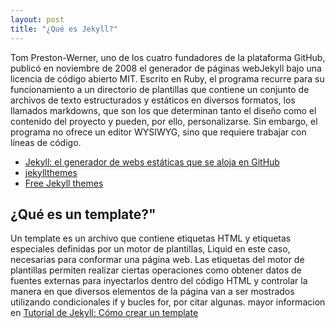 ```yaml
---
layout: post
title: "¿Qué es Jekyll?"
---
```


Tom Preston-Werner, uno de los cuatro fundadores de la plataforma GitHub, publicó en noviembre de 2008 el generador de páginas webJekyll bajo una licencia de código abierto MIT. Escrito en Ruby, el programa recurre para su funcionamiento a un directorio de plantillas que contiene un conjunto de archivos de texto estructurados y estáticos en diversos formatos, los llamados markdowns, que son los que determinan tanto el diseño como el contenido del proyecto y pueden, por ello, personalizarse. Sin embargo, el programa no ofrece un editor WYSIWYG, sino que requiere trabajar con líneas de código.
* [Jekyll: el generador de webs estáticas que se aloja en GitHub](https://www.ionos.es/digitalguide/hosting/blogs/jekyll-manual-de-instalacion-y-configuracion/)
* [jekyllthemes](http://jekyllthemes.org/)
* [Free Jekyll themes](https://jekyllthemes.io/free)

## ¿Qué es un template?"


Un template es un archivo que contiene etiquetas HTML y etiquetas especiales definidas por un motor de plantillas, Liquid en este caso, necesarias para conformar una página web.
Las etiquetas del motor de plantillas permiten realizar ciertas operaciones como obtener datos de fuentes externas para inyectarlos dentro del código HTML y controlar la manera en que diversos elementos de la página van a ser mostrados utilizando condicionales if y bucles for, por citar algunas.
mayor informacion en [Tutorial de Jekyll: Cómo crear un template](https://rukbottoland.com/blog/tutorial-de-jekyll-como-crear-un-template/)


